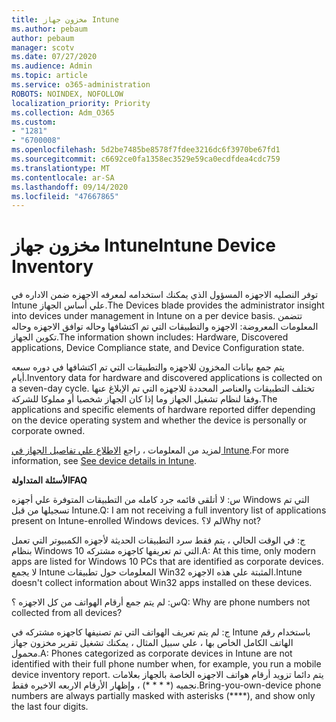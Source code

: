 ```yaml
---
title: مخزون جهاز Intune
ms.author: pebaum
author: pebaum
manager: scotv
ms.date: 07/27/2020
ms.audience: Admin
ms.topic: article
ms.service: o365-administration
ROBOTS: NOINDEX, NOFOLLOW
localization_priority: Priority
ms.collection: Adm_O365
ms.custom:
- "1281"
- "6700008"
ms.openlocfilehash: 5d2be7485be8578f7fdee3216dc6f3970be67fd1
ms.sourcegitcommit: c6692ce0fa1358ec3529e59ca0ecdfdea4cdc759
ms.translationtype: MT
ms.contentlocale: ar-SA
ms.lasthandoff: 09/14/2020
ms.locfileid: "47667865"
---
```

# <a name="intune-device-inventory"></a><span data-ttu-id="9cbea-102">مخزون جهاز Intune</span><span class="sxs-lookup"><span data-stu-id="9cbea-102">Intune Device Inventory</span></span>

<span data-ttu-id="9cbea-103">توفر النصليه الاجهزه المسؤول الذي يمكنك استخدامه لمعرفه الاجهزه ضمن الاداره في Intune علي أساس الجهاز.</span><span class="sxs-lookup"><span data-stu-id="9cbea-103">The Devices blade provides the administrator insight into devices under management in Intune on a per device basis.</span></span> <span data-ttu-id="9cbea-104">تتضمن المعلومات المعروضة: الاجهزه والتطبيقات التي تم اكتشافها وحاله توافق الاجهزه وحاله تكوين الجهاز.</span><span class="sxs-lookup"><span data-stu-id="9cbea-104">The information shown includes: Hardware, Discovered applications, Device Compliance state, and Device Configuration state.</span></span>

<span data-ttu-id="9cbea-105">يتم جمع بيانات المخزون للاجهزه والتطبيقات التي تم اكتشافها في دوره سبعه أيام.</span><span class="sxs-lookup"><span data-stu-id="9cbea-105">Inventory data for hardware and discovered applications is collected on a seven-day cycle.</span></span> <span data-ttu-id="9cbea-106">تختلف التطبيقات والعناصر المحددة للاجهزه التي تم الإبلاغ عنها وفقا لنظام تشغيل الجهاز وما إذا كان الجهاز شخصيا أو مملوكا للشركة.</span><span class="sxs-lookup"><span data-stu-id="9cbea-106">The applications and specific elements of hardware reported differ depending on the device operating system and whether the device is personally or corporate owned.</span></span>

<span data-ttu-id="9cbea-107">لمزيد من المعلومات ، راجع [الاطلاع علي تفاصيل الجهاز في Intune](https://docs.microsoft.com/intune/device-inventory).</span><span class="sxs-lookup"><span data-stu-id="9cbea-107">For more information, see [See device details in Intune](https://docs.microsoft.com/intune/device-inventory).</span></span>

<span data-ttu-id="9cbea-108">**الأسئلة المتداولة**</span><span class="sxs-lookup"><span data-stu-id="9cbea-108">**FAQ**</span></span>

<span data-ttu-id="9cbea-109">س: لا أتلقى قائمه جرد كامله من التطبيقات المتوفرة علي أجهزه Windows التي تم تسجيلها من قبل Intune.</span><span class="sxs-lookup"><span data-stu-id="9cbea-109">Q: I am not receiving a full inventory list of applications present on Intune-enrolled Windows devices.</span></span> <span data-ttu-id="9cbea-110">لم لا؟</span><span class="sxs-lookup"><span data-stu-id="9cbea-110">Why not?</span></span>

<span data-ttu-id="9cbea-111">ج: في الوقت الحالي ، يتم فقط سرد التطبيقات الحديثة لأجهزه الكمبيوتر التي تعمل بنظام Windows 10 التي تم تعريفها كاجهزه مشتركه.</span><span class="sxs-lookup"><span data-stu-id="9cbea-111">A: At this time, only modern apps are listed for Windows 10 PCs that are identified as corporate devices.</span></span> <span data-ttu-id="9cbea-112">لا يجمع Intune المعلومات حول تطبيقات Win32 المثبتة علي هذه الاجهزه.</span><span class="sxs-lookup"><span data-stu-id="9cbea-112">Intune doesn't collect information about Win32 apps installed on these devices.</span></span>

<span data-ttu-id="9cbea-113">س: لم يتم جمع أرقام الهواتف من كل الاجهزه ؟</span><span class="sxs-lookup"><span data-stu-id="9cbea-113">Q: Why are phone numbers not collected from all devices?</span></span>

<span data-ttu-id="9cbea-114">ج: لم يتم تعريف الهواتف التي تم تصنيفها كاجهزه مشتركه في Intune باستخدام رقم الهاتف الكامل الخاص بها ، علي سبيل المثال ، يمكنك تشغيل تقرير مخزون جهاز محمول.</span><span class="sxs-lookup"><span data-stu-id="9cbea-114">A: Phones categorized as corporate devices in Intune are not identified with their full phone number when, for example, you run a mobile device inventory report.</span></span> <span data-ttu-id="9cbea-115">يتم دائما تزويد أرقام هواتف الاجهزه الخاصة بالجهاز بعلامات نجميه (\* \* \* \*) ، وإظهار الأرقام الاربعه الاخيره فقط.</span><span class="sxs-lookup"><span data-stu-id="9cbea-115">Bring-you-own-device phone numbers are always partially masked with asterisks (\*\*\*\*), and show only the last four digits.</span></span>